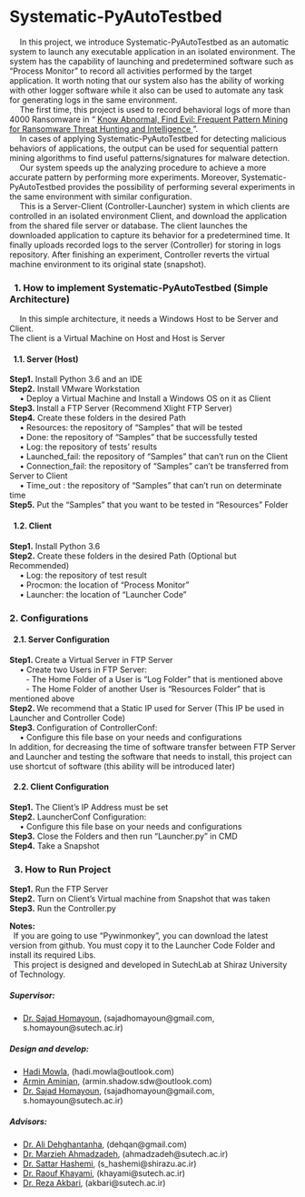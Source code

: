 <h1>
    Systematic-PyAutoTestbed
</h1>
<p>
    &emsp; In this project, we introduce Systematic-PyAutoTestbed as an automatic
    system to launch any executable application in an isolated environment. The
    system has the capability of launching and predetermined software such as
    “Process Monitor” to record all activities performed by the target
    application. It worth noting that our system also has the ability of
    working with other logger software while it also can be used to automate
    any task for generating logs in the same environment.
	<br/>&emsp; The first time, this project is used to record behavioral logs of more than
    4000 Ransomware in “
    <a href="http://ieeexplore.ieee.org/document/8051108/">
        Know Abnormal, Find Evil: Frequent Pattern Mining for Ransomware Threat
        Hunting and Intelligence
    </a>
    ”.
	<br/>&emsp; In cases of applying Systematic-PyAutoTestbed for detecting malicious
    behaviors of applications, the output can be used for sequential pattern
    mining algorithms to find useful patterns/signatures for malware detection.
	<br/>&emsp; Our system speeds up the analyzing procedure to achieve a more accurate
    pattern by performing more experiments. Moreover, Systematic-PyAutoTestbed
    provides the possibility of performing several experiments in the same
    environment with similar configuration.
	<br/>&emsp; This is a Server-Client (Controller-Launcher) system in which clients are
    controlled in an isolated environment Client, and download the application
    from the shared file server or database. The client launches the downloaded
    application to capture its behavior for a predetermined time. It finally
    uploads recorded logs to the server (Controller) for storing in logs
    repository. After finishing an experiment, Controller reverts the virtual
    machine environment to its original state (snapshot).
</p>

<p>
    <h3>&ensp;1. How to implement Systematic-PyAutoTestbed (Simple Architecture)</h3>
    &emsp; In this simple architecture, it needs a Windows Host to be Server and
    Client.
	<br/>The client is a Virtual Machine on Host and Host is Server
</p>

<p>
    <h4>&ensp;1.1. Server (Host)</h4>
    <strong>Step1.</strong>
    Install Python 3.6 and an IDE
	<br/><strong>Step2.</strong>
    Install VMware Workstation
	<br/>&emsp; • Deploy a Virtual Machine and Install a Windows OS on it as Client
	<br/><strong>Step3. </strong>
    Install a FTP Server (Recommend Xlight FTP Server)
	<br/><strong>Step4.</strong>
    Create these folders in the desired Path
	<br/>&emsp; • Resources: the repository of “Samples” that will be tested
	<br/>&emsp; • Done: the repository of “Samples” that be successfully tested
	<br/>&emsp; • Log: the repository of tests’ results
	<br/>&emsp; • Launched_fail: the repository of “Samples” that can’t run on the Client
	<br/>&emsp; • Connection_fail: the repository of “Samples” can’t be transferred from
    Server to Client
	<br/>&emsp; • Time_out : the repository of “Samples” that can’t run on determinate time
	<br/><strong>Step5.</strong>
    Put the “Samples” that you want to be tested in “Resources” Folder
</p>

<p>
    <h4>&ensp;1.2. Client</h4>
    <strong>Step1.</strong>
    Install Python 3.6
    <br/><strong>Step2.</strong>
    Create these folders in the desired Path (Optional but Recommended)
	<br/>&emsp; • Log: the repository of test result
	<br/>&emsp; • Procmon: the location of “Process Monitor”
	<br/>&emsp; • Launcher: the location of “Launcher Code”
</p>

<p>
  <h3>2. Configurations</h3>
    <h4>&ensp;2.1. Server Configuration</h4>
    <strong>Step1. </strong>
    Create a Virtual Server in FTP Server
	<br/>&emsp; • Create two Users in FTP Server:
	<br/>&emsp; &ensp; - The Home Folder of a User is “Log Folder” that is mentioned above
	<br/>&emsp; &ensp; - The Home Folder of another User is “Resources Folder” that is mentioned
    above
	<br/><strong>Step2. </strong>
    We recommend that a Static IP used for Server (This IP be used in Launcher
    and Controller Code)
	<br/><strong>Step3. </strong>
    Configuration of ControllerConf:
	<br/>&emsp; • Configure this file base on your needs and configurations
	<br/>In addition, for decreasing the time of software transfer between FTP
    Server and Launcher and testing the software that needs to install, this
    project can use shortcut of software (this ability will be introduced
    later)
</p>

<p>
    <h4>&ensp;2.2. Client Configuration</h4>
    <strong>Step1.</strong>
    The Client’s IP Address must be set
	<br/><strong>Step2.</strong>
    LauncherConf Configuration:
	<br/>&emsp; • Configure this file base on your needs and configurations
	<br/><strong>Step3.</strong>
    Close the Folders and then run “Launcher.py” in CMD
	<br/><strong>Step4.</strong>
    Take a Snapshot
</p>

<p>
    <h3>&ensp;3. How to Run Project</h3>
	<strong>Step1.</strong>
    Run the FTP Server
	<br/><strong>Step2.</strong>
    Turn on Client’s Virtual machine from Snapshot that was taken
	<br/><strong>Step3.</strong>
    Run the Controller.py
</p>

<p>
    <strong>Notes:</strong>
	<br/>&ensp;If you are going to use “Pywinmonkey”, you can download the latest version
    from github. You must copy it to the Launcher Code Folder and install its
    required Libs.
	<br/>&ensp;This project is designed and developed in SutechLab at Shiraz University of
    Technology.
</p>

<h5>Supervisor:</h5>
<ul>
  <li><a href="https://ir.linkedin.com/in/sajad-homayoun-0a286354">Dr. Sajad Homayoun</a>, (sajadhomayoun@gmail.com, s.homayoun@sutech.ac.ir) </li>
</ul>
<h5>Design and develop:</h5>
<ul>
  <li><a href="https://www.linkedin.com/in/hadi-mowla-667695144">Hadi Mowla</a>, (hadi.mowla@outlook.com)</li>
  <li><a href="https://www.linkedin.com/in/armin-aminian-242607bb/">Armin Aminian</a>, (armin.shadow.sdw@outlook.com)</li>
  <li><a href="https://ir.linkedin.com/in/sajad-homayoun-0a286354">Dr. Sajad Homayoun</a>, (sajadhomayoun@gmail.com, s.homayoun@sutech.ac.ir)</li>
</ul>
<h5>Advisors:</h5>
<ul>
  <li><a href="https://www.linkedin.com/in/alide/">Dr. Ali Dehghantanha</a>, (dehqan@gmail.com)</li>
  <li><a href="https://www.linkedin.com/in/marzieh-ahmadzadeh-22574428/">Dr. Marzieh Ahmadzadeh</a>, (ahmadzadeh@sutech.ac.ir)</li>
  <li><a href="http://sess.shirazu.ac.ir/sess/fresearch/FacultyCV.aspx?OP=Code=149770;">Dr. Sattar Hashemi</a>, (s_hashemi@shirazu.ac.ir)</li>
  <li><a href="https://www.linkedin.com/in/raouf-khayami-017281147">Dr. Raouf Khayami</a>, (khayami@sutech.ac.ir)</li>
  <li><a href="https://ir.linkedin.com/in/reza-akbari-a2237b126">Dr. Reza Akbari</a>, (akbari@sutech.ac.ir)</li>
</ul>
